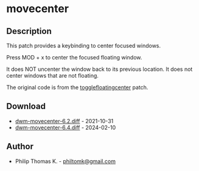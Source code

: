 movecenter
====================

Description
-----------
This patch provides a keybinding to center focused windows.

Press MOD + x to center the focused floating window.

It does NOT uncenter the window back to its previous location.
It does not center windows that are not floating.

The original code is from the [togglefloatingcenter](../togglefloatingcenter/) patch.

Download
--------
* [dwm-movecenter-6.2.diff](dwm-movecenter-6.2.diff) - 2021-10-31
* [dwm-movecenter-6.4.diff](dwm-movecenter-6.4.diff) - 2024-02-10

Author
------
* Philip Thomas K. - <philtomk@gmail.com>
